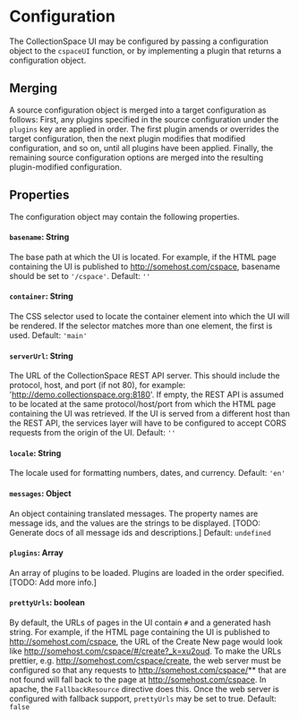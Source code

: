 # Configuration

The CollectionSpace UI may be configured by passing a configuration object to the `cspaceUI` function, or by implementing a plugin that returns a configuration object.

## Merging

A source configuration object is merged into a target configuration as follows: First, any plugins specified in the source configuration under the `plugins` key are applied in order. The first plugin amends or overrides the target configuration, then the next plugin modifies that modified configuration, and so on, until all plugins have been applied. Finally, the remaining source configuration options are merged into the resulting plugin-modified configuration.

## Properties

The configuration object may contain the following properties.

#### `basename`: String
The base path at which the UI is located. For example, if the HTML page containing the UI is published to http://somehost.com/cspace, basename should be set to `'/cspace'`.
Default: `''`

#### `container`: String
The CSS selector used to locate the container element into which the UI will be rendered. If the selector matches more than one element, the first is used.
Default: `'main'`

#### `serverUrl`: String
The URL of the CollectionSpace REST API server. This should include the protocol, host, and port (if not 80), for example: 'http://demo.collectionspace.org:8180'. If empty, the REST API is assumed to be located at the same protocol/host/port from which the HTML page containing the UI was retrieved. If the UI is served from a different host than the REST API, the services layer will have to be configured to accept CORS requests from the origin of the UI.
Default: `''`

#### `locale`: String
The locale used for formatting numbers, dates, and currency.
Default: `'en'`

#### `messages`: Object
An object containing translated messages. The property names are message ids, and the values are the strings to be displayed. [TODO: Generate docs of all message ids and descriptions.]
Default: `undefined`

#### `plugins`: Array
An array of plugins to be loaded. Plugins are loaded in the order specified. [TODO: Add more info.]

#### `prettyUrls`: boolean
By default, the URLs of pages in the UI contain `#` and a generated hash string. For example, if the HTML page containing the UI is published to http://somehost.com/cspace, the URL of the Create New page would look like http://somehost.com/cspace/#/create?_k=xu2oud. To make the URLs prettier, e.g. http://somehost.com/cspace/create, the web server must be configured so that any requests to http://somehost.com/cspace/** that are not found will fall back to the page at http://somehost.com/cspace. In apache, the `FallbackResource` directive does this. Once the web server is configured with fallback support, `prettyUrls` may be set to true. 
Default: `false`

